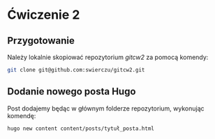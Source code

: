 # Ćwiczenie 2

## Przygotowanie

Należy lokalnie skopiować repozytorium *gitcw2* za pomocą komendy:

``` sh
git clone git@github.com:swierczu/gitcw2.git
```

## Dodanie nowego posta Hugo

Post dodajemy będąc w głównym folderze repozytorium, wykonując komendę:

``` sh
hugo new content content/posts/tytuł_posta.html
```
